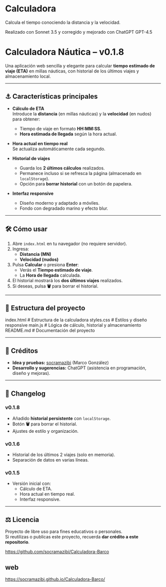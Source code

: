 # Calculadora

Calcula el tiempo conociendo la distancia y la velocidad.

Realizado con Sonnet 3.5 y corregido y mejorado con ChatGPT GPT-4.5

# Calculadora Náutica – v0.1.8

Una aplicación web sencilla y elegante para calcular **tiempo estimado de viaje (ETA)** en millas náuticas, con historial de los últimos viajes y almacenamiento local.

---

## ⚓ Características principales
- **Cálculo de ETA**  
  Introduce la **distancia** (en millas náuticas) y la **velocidad** (en nudos) para obtener:
  - Tiempo de viaje en formato **HH:MM:SS**.
  - **Hora estimada de llegada** según la hora actual.

- **Hora actual en tiempo real**  
  Se actualiza automáticamente cada segundo.

- **Historial de viajes**  
  - Guarda los **2 últimos cálculos** realizados.
  - Permanece incluso si se refresca la página (almacenado en `localStorage`).
  - Opción para **borrar historial** con un botón de papelera.

- **Interfaz responsive**  
  - Diseño moderno y adaptado a móviles.
  - Fondo con degradado marino y efecto blur.

---

## 🛠️ Cómo usar
1. Abre `index.html` en tu navegador (no requiere servidor).
2. Ingresa:
   - **Distancia (MN)**  
   - **Velocidad (nudos)**
3. Pulsa **Calcular** o presiona **Enter**:
   - Verás el **Tiempo estimado de viaje**.
   - La **Hora de llegada** calculada.
4. El historial mostrará los **dos últimos viajes** realizados.
5. Si deseas, pulsa **🗑️** para borrar el historial.

---

## 📂 Estructura del proyecto


index.html # Estructura de la calculadora styles.css # Estilos y diseño responsive main.js # Lógica de cálculo, historial y almacenamiento
README.md # Documentación del proyecto


---

## 👥 Créditos
- **Idea y pruebas:** [socramazibi](https://github.com/socramazibi) (Marco González)  
- **Desarrollo y sugerencias:** ChatGPT (asistencia en programación, diseño y mejoras).

---

## 🚀 Changelog
### v0.1.8
- Añadido **historial persistente** con `localStorage`.
- Botón **🗑️** para borrar el historial.
- Ajustes de estilo y organización.

### v0.1.6
- Historial de los últimos 2 viajes (solo en memoria).
- Separación de datos en varias líneas.

### v0.1.5
- Versión inicial con:
  - Cálculo de ETA.
  - Hora actual en tiempo real.
  - Interfaz responsive.

---

## ⚖️ Licencia
Proyecto de libre uso para fines educativos o personales.  
Si reutilizas o publicas este proyecto, recuerda **dar crédito a este repositorio**.

https://github.com/socramazibi/Calculadora-Barco

## web
https://socramazibi.github.io/Calculadora-Barco/
